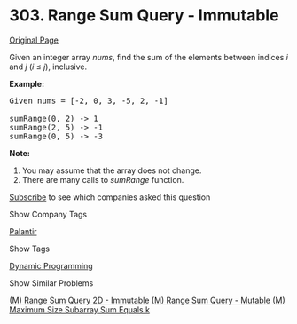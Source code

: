 # 303. Range Sum Query - Immutable

[Original Page](https://leetcode.com/problems/range-sum-query-immutable/)

Given an integer array _nums_, find the sum of the elements between indices _i_ and _j_ (_i_ ≤ _j_), inclusive.

**Example:**  

<pre>Given nums = [-2, 0, 3, -5, 2, -1]

sumRange(0, 2) -> 1
sumRange(2, 5) -> -1
sumRange(0, 5) -> -3
</pre>

**Note:**  

1.  You may assume that the array does not change.
2.  There are many calls to _sumRange_ function.

<div>

[Subscribe](/subscribe/) to see which companies asked this question

</div>

<div>

<div id="company_tags" class="btn btn-xs btn-warning">Show Company Tags</div>

<span class="hidebutton">[Palantir](/company/palantir/)</span></div>

<div>

<div id="tags" class="btn btn-xs btn-warning">Show Tags</div>

<span class="hidebutton">[Dynamic Programming](/tag/dynamic-programming/)</span></div>

<div>

<div id="similar" class="btn btn-xs btn-warning">Show Similar Problems</div>

<span class="hidebutton">[(M) Range Sum Query 2D - Immutable](/problems/range-sum-query-2d-immutable/) [(M) Range Sum Query - Mutable](/problems/range-sum-query-mutable/) [(M) Maximum Size Subarray Sum Equals k](/problems/maximum-size-subarray-sum-equals-k/)</span></div>